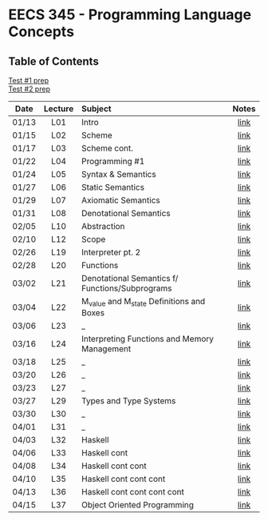 # EECS 345 - Programming Language Concepts

## Table of Contents

[Test #1 prep](TP01.md)  
[Test #2 prep](TP02.md)  

Date | Lecture | Subject | Notes
:--: | :-: | :------ | :---:
 01/13 | L01 | Intro | [link](L01.md)
 01/15 | L02 | Scheme | [link](L02.md)
 01/17 | L03 | Scheme cont. | [link](L03.md)
 01/22 | L04 | Programming #1 | [link](L04.md)
 01/24 | L05 | Syntax & Semantics | [link](L05.md)
 01/27 | L06 | Static Semantics | [link](L06.md)
 01/29 | L07 | Axiomatic Semantics | [link](L07.md)
 01/31 | L08 | Denotational Semantics | [link](L08.md)
 02/05 | L10 | Abstraction | [link](L10.md)
 02/10 | L12 | Scope | [link](L12.md)
 02/26 | L19 | Interpreter pt. 2 | [link](L19.md)
 02/28 | L20 | Functions | [link](L20.md)
 03/02 | L21 | Denotational Semantics f/ Functions/Subprograms | [link](L21.md)
 03/04 | L22 | M<sub>value</sub> and M<sub>state</sub> Definitions and Boxes | [link](L22.md)
 03/06 | L23 | _ | [link](L23.md)
 03/16 | L24 | Interpreting Functions and Memory Management | [link](L24.md)
 03/18 | L25 | _ | [link](L25.md)
 03/20 | L26 | _ | [link](L26.md)
 03/23 | L27 | _ | [link](L27.md)
 03/27 | L29 | Types and Type Systems | [link](L29.md)
 03/30 | L30 | _ | [link](L30.md)
 04/01 | L31 | _ | [link](L31.md)
 04/03 | L32 | Haskell | [link](in_class_programming/Haskell01.hs)
 04/06 | L33 | Haskell cont | [link](in_class_programming/Haskell02.hs)
 04/08 | L34 | Haskell cont cont | [link](in_class_programming/Haskell03.hs)
 04/10 | L35 | Haskell cont cont cont | [link](in_class_programming/Haskell04.hs)
 04/13 | L36 | Haskell cont cont cont cont | [link](in_class_programming/Haskell05.hs)
 04/15 | L37 | Object Oriented Programming | [link](L37.md)